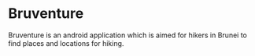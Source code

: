 # Bruventure
Bruventure is an android application which is aimed for hikers in Brunei to find places and locations for hiking.
